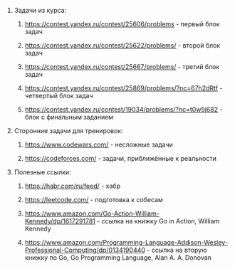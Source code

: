 1. Задачи из курса:
    1) https://contest.yandex.ru/contest/25606/problems - первый блок задач

    2) https://contest.yandex.ru/contest/25622/problems/ - второй блок задач

    3) https://contest.yandex.ru/contest/25667/problems/ - третий блок задач

    4) https://contest.yandex.ru/contest/25869/problems/?nc=67h2dRtf - четвертый блок задач

    5) https://contest.yandex.ru/contest/19034/problems/?nc=t0w5j682 - блок с финальным заданием

2. Сторонние задачи для тренировок:
    1) https://www.codewars.com/ - несложные задачи
    
    2) https://codeforces.com/ - задачи, приближённые к реальности

3. Полезные ссылки:
    1) https://habr.com/ru/feed/ - хабр

    2) https://leetcode.com/ - подготовка к собесам

    3) https://www.amazon.com/Go-Action-William-Kennedy/dp/1617291781 - ссылка на книжку Go in Action, William Kennedy 

    4) https://www.amazon.com/Programming-Language-Addison-Wesley-Professional-Computing/dp/0134190440 - ссылка на вторую книжку по Go, Go Programming Language, Alan A. A. Donovan